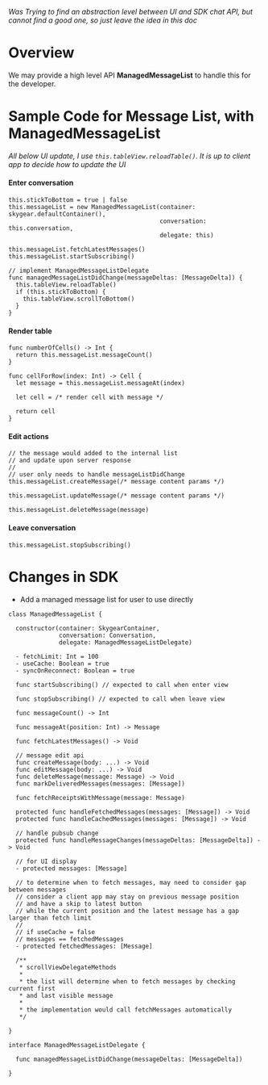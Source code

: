 *Was Trying to find an abstraction level between UI and SDK chat API, but cannot find a good one, so just leave the idea in this doc*

# Overview

We may provide a high level API **ManagedMessageList** to handle this for the developer.

# Sample Code for Message List, with ManagedMessageList

*All below UI update, I use `this.tableView.reloadTable()`. It is up to client app to decide how to update the UI*

#### Enter conversation

```
this.stickToBottom = true | false
this.messageList = new ManagedMessageList(container: skygear.defaultContainer(),
                                          conversation: this.conversation,
                                          delegate: this)

this.messageList.fetchLatestMessages()
this.messageList.startSubscribing()

// implement ManagedMessageListDelegate
func managedMessageListDidChange(messageDeltas: [MessageDelta]) {
  this.tableView.reloadTable()
  if (this.stickToBottom) {
    this.tableView.scrollToBottom()
  }
}
```

#### Render table

```
func numberOfCells() -> Int {
  return this.messageList.messageCount()
}

func cellForRow(index: Int) -> Cell {
  let message = this.messageList.messageAt(index)

  let cell = /* render cell with message */

  return cell
}
```

#### Edit actions

```
// the message would added to the internal list
// and update upon server response
//
// user only needs to handle messageListDidChange
this.messageList.createMessage(/* message content params */)

this.messageList.updateMessage(/* message content params */)

this.messageList.deleteMessage(message)
```

#### Leave conversation

```
this.messageList.stopSubscribing()
```

# Changes in SDK

- Add a managed message list for user to use directly

```
class ManagedMessageList {

  constructor(container: SkygearContainer,
              conversation: Conversation,
              delegate: ManagedMessageListDelegate)

  - fetchLimit: Int = 100
  - useCache: Boolean = true
  - syncOnReconnect: Boolean = true

  func startSubscribing() // expected to call when enter view

  func stopSubscribing() // expected to call when leave view

  func messageCount() -> Int

  func messageAt(position: Int) -> Message

  func fetchLatestMessages() -> Void

  // message edit api
  func createMessage(body: ...) -> Void
  func editMessage(body: ...) -> Void
  func deleteMessage(message: Message) -> Void
  func markDeliveredMessages(messages: [Message])

  func fetchReceiptsWithMessage(message: Message)

  protected func handleFetchedMessages(messages: [Message]) -> Void
  protected func handleCachedMessages(messages: [Message]) -> Void

  // handle pubsub change
  protected func handleMessageChanges(messageDeltas: [MessageDelta]) -> Void

  // for UI display
  - protected messages: [Message]

  // to determine when to fetch messages, may need to consider gap between messages
  // consider a client app may stay on previous message position
  // and have a skip to latest button
  // while the current position and the latest message has a gap larger than fetch limit
  //
  // if useCache = false
  // messages == fetchedMessages
  - protected fetchedMessages: [Message]

  /**
   * scrollViewDelegateMethods
   *
   * the list will determine when to fetch messages by checking current first
   * and last visible message
   *
   * the implementation would call fetchMessages automatically
   */

}

interface ManagedMessageListDelegate {

  func managedMessageListDidChange(messageDeltas: [MessageDelta])

}
```
